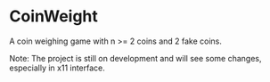 # CoinWeight

A coin weighing game with n >= 2 coins and 2 fake coins.

Note: The project is still on development and will see some changes, especially in x11 interface.
